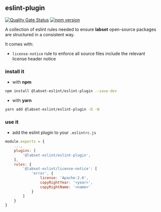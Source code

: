 ## eslint-plugin

[![Quality Gate Status](https://sonarcloud.io/api/project_badges/measure?project=viqueen_eslint-plugin&metric=alert_status)](https://sonarcloud.io/summary/new_code?id=viqueen_eslint-plugin)
[![npm version](https://badge.fury.io/js/eslint-plugin-license-notice.svg)](https://badge.fury.io/js/eslint-plugin-license-notice)

A collection of eslint rules needed to ensure **labset** open-source packages are structured in a consistent way.

It comes with:

- `license-notice` rule to enforce all source files include the relevant license header notice

### install it

- with **npm**

```bash
npm install @labset-eslint/eslint-plugin --save-dev
```

- with **yarn**

```bash
yarn add @labset-eslint/eslint-plugin -D -W
```

### use it

- add the eslint plugin to your `.eslintrc.js`

```javascript
module.exports = {
    ...,
    plugins: [
        '@labset-eslint/eslint-plugin',
    ],
    rules: {
        '@labset-eslint/license-notice': [
            'error', {
                license: 'Apache-2.0',
                copyRightYear: '<year>',
                copyRightName: '<name>'
            }
        ]
    }
}
```
